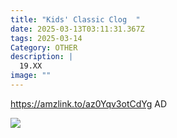 ```yaml
---
title: "Kids' Classic Clog  "
date: 2025-03-13T03:11:31.367Z
tags: 2025-03-14
Category: OTHER
description: |
  19.XX
image: ""
---
```

https://amzlink.to/az0Yqv3otCdYg   AD
<!--StartFragment-->

![](https://m.media-amazon.com/images/I/61N4PbAYG4L._AC_SY695_.jpg)

<!--EndFragment-->